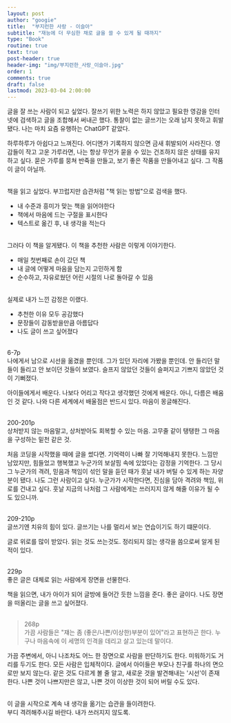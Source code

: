 ```yaml
---
layout: post
author: "googie"
title:  "부지런한 사랑 - 이슬아"
subtitle: "재능에 더 무심한 채로 글을 쓸 수 있게 될 때까지"
type: "Book"
routine: true
text: true
post-header: true
header-img: "img/부지런한_사랑_이슬아.jpg"
order: 1
comments: true
draft: false
lastmod: 2023-03-04 2:00:00
---
```


글을 잘 쓰는 사람이 되고 싶었다.
잘쓰기 위한 노력은 하지 않았고 필요한 영감을 인터넷에 검색하고 글을 조합해서 써내곤 했다.
통찰이 없는 글쓰기는 오래 남지 못하고 휘발됐다. 나는 마치 요즘 유행하는 ChatGPT 같았다.

하루하루가 아쉽다고 느껴진다. 어디엔가 기록하지 않으면 금새 휘발되어 사라진다.
영감들이 작고 고운 가루라면, 나는 항상 무언가 묻을 수 있는 건조하지 않은 상태를 유지하고 싶다.
묻은 가루를 뭉쳐 반죽을 만들고, 보기 좋은 작품을 만들어내고 싶다. 그 작품이 글이 아닐까.
<br /><br />

책을 읽고 싶었다. 부끄럽지만 습관처럼 "책 읽는 방법"으로 검색을 했다.
- 내 수준과 흥미가 맞는 책을 읽어야한다
- 책에서 마음에 드는 구절을 표시한다
- 텍스트로 옮긴 후, 내 생각을 적는다
<br /><br />

그러다 이 책을 알게됐다. 이 책을 추천한 사람은 이렇게 이야기한다.
- 매일 첫번째로 손이 갔던 책
- 내 글에 어떻게 마음을 담는지 고민하게 함
- 순수하고, 자유로웠던 어린 시절의 나로 돌아갈 수 있음
<br /><br />

실제로 내가 느낀 감정은 이랬다.
- 추천한 이유 모두 공감했다
- 문장들이 감동받을만큼 아름답다
- 나도 글이 쓰고 싶어졌다
<br /><br />

>
6-7p <br />
나에게서 남으로 시선을 옮겼을 뿐인데. 그가 있던 자리에 가봤을 뿐인데. 안 들리던 말들이 들리고 안 보이던 것들이 보였다.
슬프지 않았던 것들이 슬퍼지고 기쁘지 않았던 것이 기뻐졌다.

아이들에게서 배운다. 나보다 어리고 작다고 생각했던 것에게 배운다. 아니, 다름은 배움인 것 같다.
나와 다른 세계에서 배울점은 반드시 있다. 마음이 몽글해진다.
<br /><br />

>
200-201p <br />
상처받지 않는 마음말고, 상처받아도 회복할 수 있는 마음. 고무줄 같이 탱탱한 그 마음을 구성하는 밑천 같은 것.

처음 코딩을 시작했을 때에 글을 썼다면. 기억력이 나빠 잘 기억해내지 못한다. 느낌만 남았지만, 힘들었고 행복했고 누군가의 보살핌 속에 있었다는 감정을 기억한다.
그 당시 그 누군가의 격려, 믿음과 책임이 섞인 말을 듣던 때가 훗날 내가 버틸 수 있게 하는 자양분이 됐다. 나도 그런 사람이고 싶다.
누군가가 시작한다면, 진심을 담아 격려와 책임, 위로를 건내고 싶다. 훗날 지금의 나처럼 그 사람에게는 쓰러지지 않게 해줄 이유가 될 수도 있으니까.
<br /><br />

>
209-210p <br />
글쓰기엔 치유의 힘이 있다. 글쓰기는 나를 멀리서 보는 연습이기도 하기 떄문이다.

글로 위로를 많이 받았다. 읽는 것도 쓰는것도.
정리되지 않는 생각을 씀으로써 알게 된 적이 있다.
<br /><br />

>
229p <br />
좋은 글은 대체로 읽는 사람에게 장면을 선물한다.

책을 읽으면, 내가 아이가 되어 글방에 들어간 듯한 느낌을 준다. 좋은 글이다.
나도 장면을 떠올리는 글을 쓰고 싶어졌다.
<br /><br />

>268p <br />
가끔 사람들은 "쟤는 좀 (좋은/나쁜/이상한)부분이 있어"라고 표현하곤 한다. 누구나 마음속에 이 세명의 인격을 데리고 살고 있는데 말이다.

가끔 주변에서, 아니 나조차도 어느 한 장면으로 사람을 판단하기도 한다. 미워하기도 거리를 두기도 한다.
모든 사람은 입체적이다. 글에서 아이들은 부모나 친구를 하나의 면으로만 보지 않는다.
같은 것도 다르게 볼 줄 알고, 새로운 것을 발견해내는 '시선'이 존재한다.
나쁜 것이 나쁘지만은 않고, 나쁜 것이 이상한 것이 되어 버릴 수도 있다.
<br /><br />


이 글을 시작으로 계속 내 생각을 옮기는 습관을 들이려한다.<br />
부디 격려해주시길 바란다. 내가 쓰러지지 않도록.












